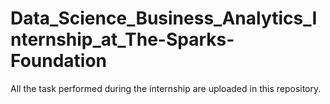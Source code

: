 # Data_Science_Business_Analytics_Internship_at_The-Sparks-Foundation
All the task performed during the internship are uploaded in this repository.
